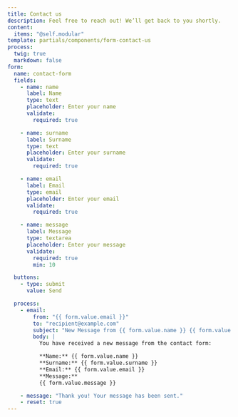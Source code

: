 ```yaml
---
title: Contact us
description: Feel free to reach out! We’ll get back to you shortly.
content:
  items: "@self.modular"
template: partials/components/form-contact-us
process:
  twig: true
  markdown: false
form:
  name: contact-form
  fields:
    - name: name
      label: Name
      type: text
      placeholder: Enter your name
      validate:
        required: true

    - name: surname
      label: Surname
      type: text
      placeholder: Enter your surname
      validate:
        required: true

    - name: email
      label: Email
      type: email
      placeholder: Enter your email
      validate:
        required: true

    - name: message
      label: Message
      type: textarea
      placeholder: Enter your message
      validate:
        required: true
        min: 10

  buttons:
    - type: submit
      value: Send

  process:
    - email:
        from: "{{ form.value.email }}"
        to: "recipient@example.com"
        subject: "New Message from {{ form.value.name }} {{ form.value.surname }}"
        body: |
          You have received a new message from the contact form:

          **Name:** {{ form.value.name }}
          **Surname:** {{ form.value.surname }}
          **Email:** {{ form.value.email }}
          **Message:**
          {{ form.value.message }}

    - message: "Thank you! Your message has been sent."
    - reset: true
---
```

